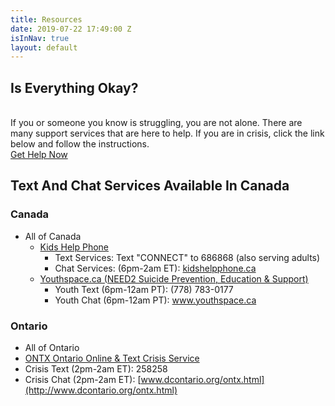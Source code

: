 ```yaml
---
title: Resources
date: 2019-07-22 17:49:00 Z
isInNav: true
layout: default
---
```


## Is Everything Okay?
<br>If you or someone you know is struggling, you are not alone. There are many support services that are here to help. If you are in crisis, click the link below and follow the instructions.
<br>[Get Help Now](http://www.crisisservicescanada.ca/en/)<br/>
## Text And Chat Services Available In Canada
### Canada
* All of Canada
    * [Kids Help Phone](https://kidshelpphone.ca/)
         * Text Services: Text "CONNECT" to 686868 (also serving adults)
         * Chat Services: (6pm-2am ET): [kidshelpphone.ca](https://kidshelpphone.ca/)   
    * [Youthspace.ca (NEED2 Suicide Prevention, Education & Support)](http://www.need2.ca/)
         * Youth Text (6pm-12am PT): (778) 783-0177
         * Youth Chat (6pm-12am PT): [www.youthspace.ca ](http://www.youthspace.ca/)

### Ontario
* All of Ontario
 * [ONTX Ontario Online & Text Crisis Service](http://www.dcontario.org/)
 * Crisis Text (2pm-2am ET): 258258
 * Crisis Chat (2pm-2am ET): [www.dcontario.org/ontx.html](http://www.dcontario.org/ontx.html)
